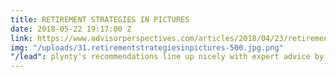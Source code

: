 ```yaml
---
title: RETIREMENT STRATEGIES IN PICTURES
date: 2018-05-22 19:17:00 Z
link: https://www.advisorperspectives.com/articles/2018/04/23/retirement-strategies-in-pictures
img: "/uploads/31.retirementstrategiesinpictures-500.jpg.png"
"/lead": plynty's recommendations line up nicely with expert advice by Joe Tomlinson.
---
```


